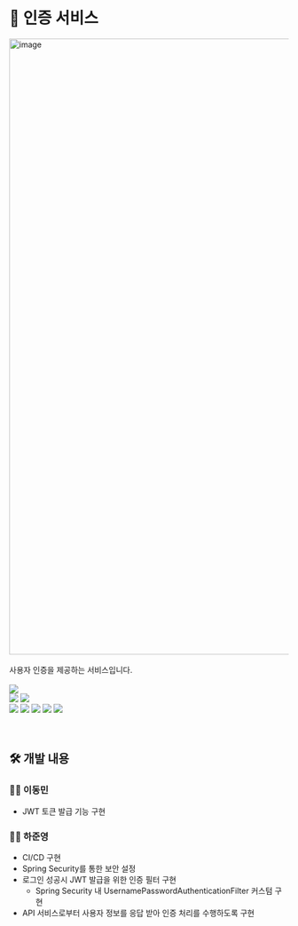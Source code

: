 # 🔐 인증 서비스
<img width="1110" alt="image" src="https://github.com/nhnacademy-aiot1-5/api-service/assets/98167706/17abe6ab-9cc4-421a-9968-f0c2eb10e988">
<br>
<br>
사용자 인증을 제공하는 서비스입니다.
<br>
<br>
<div>
<img src="https://img.shields.io/badge/java-007396?style=for-the-badge&logo=java&logoColor=white">
<br>
<img src="https://img.shields.io/badge/springboot-6DB33F?style=for-the-badge&logo=springboot&logoColor=white">
<img src="https://img.shields.io/badge/springsecurity-6DB33F?style=for-the-badge&logo=springsecurity&logoColor=white">
<br>
<img src="https://img.shields.io/badge/maven-C71A36?style=for-the-badge&logo=apachemaven&logoColor=white">
<img src="https://img.shields.io/badge/git-F05032?style=for-the-badge&logo=git&logoColor=white">
<img src="https://img.shields.io/badge/github-181717?style=for-the-badge&logo=github&logoColor=white">
<img src="https://img.shields.io/badge/nhncloud-2B5CDE?style=for-the-badge&logo=cloudera&logoColor=white">
<img src="https://img.shields.io/badge/sonarqube-4E9BCD?style=for-the-badge&logo=sonarqube&logoColor=white">
</div>
<br>
<br>

## 🛠️ 개발 내용
### 👨‍💻 이동민
- JWT 토큰 발급 기능 구현

### 👨‍💻 하준영
- CI/CD 구현
- Spring Security를 통한 보안 설정
- 로그인 성공시 JWT 발급을 위한 인증 필터 구현
   - Spring Security 내 UsernamePasswordAuthenticationFilter 커스텀 구현
- API 서비스로부터 사용자 정보를 응답 받아 인증 처리를 수행하도록 구현
<br>
<br>
